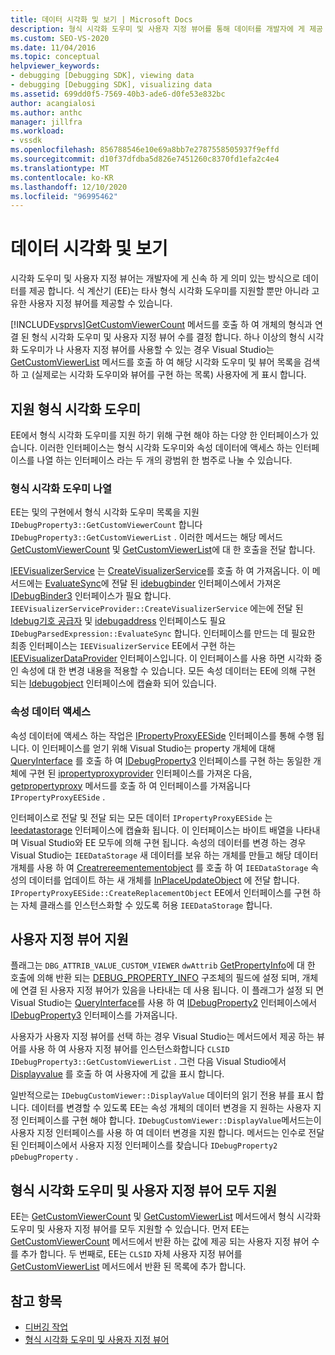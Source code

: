```yaml
---
title: 데이터 시각화 및 보기 | Microsoft Docs
description: 형식 시각화 도우미 및 사용자 지정 뷰어를 통해 데이터를 개발자에 게 제공 하는 방법을 알아봅니다. 식 계산기는 타사 형식 시각화 도우미를 지원 합니다.
ms.custom: SEO-VS-2020
ms.date: 11/04/2016
ms.topic: conceptual
helpviewer_keywords:
- debugging [Debugging SDK], viewing data
- debugging [Debugging SDK], visualizing data
ms.assetid: 699dd0f5-7569-40b3-ade6-d0fe53e832bc
author: acangialosi
ms.author: anthc
manager: jillfra
ms.workload:
- vssdk
ms.openlocfilehash: 856788546e10e69a8bb7e2787558505937f9effd
ms.sourcegitcommit: d10f37dfdba5d826e7451260c8370fd1efa2c4e4
ms.translationtype: MT
ms.contentlocale: ko-KR
ms.lasthandoff: 12/10/2020
ms.locfileid: "96995462"
---
```

# <a name="visualizing-and-viewing-data"></a>데이터 시각화 및 보기
시각화 도우미 및 사용자 지정 뷰어는 개발자에 게 신속 하 게 의미 있는 방식으로 데이터를 제공 합니다. 식 계산기 (EE)는 타사 형식 시각화 도우미를 지원할 뿐만 아니라 고유한 사용자 지정 뷰어를 제공할 수 있습니다.

 [!INCLUDE[vsprvs](../../code-quality/includes/vsprvs_md.md)][GetCustomViewerCount](../../extensibility/debugger/reference/idebugproperty3-getcustomviewercount.md) 메서드를 호출 하 여 개체의 형식과 연결 된 형식 시각화 도우미 및 사용자 지정 뷰어 수를 결정 합니다. 하나 이상의 형식 시각화 도우미가 나 사용자 지정 뷰어를 사용할 수 있는 경우 Visual Studio는 [GetCustomViewerList](../../extensibility/debugger/reference/idebugproperty3-getcustomviewerlist.md) 메서드를 호출 하 여 해당 시각화 도우미 및 뷰어 목록을 검색 하 고 (실제로는 시각화 도우미와 뷰어를 구현 하는 목록) 사용자에 게 표시 합니다.

## <a name="supporting-type-visualizers"></a>지원 형식 시각화 도우미
 EE에서 형식 시각화 도우미를 지원 하기 위해 구현 해야 하는 다양 한 인터페이스가 있습니다. 이러한 인터페이스는 형식 시각화 도우미와 속성 데이터에 액세스 하는 인터페이스를 나열 하는 인터페이스 라는 두 개의 광범위 한 범주로 나눌 수 있습니다.

### <a name="listing-type-visualizers"></a>형식 시각화 도우미 나열
 EE는 및의 구현에서 형식 시각화 도우미 목록을 지원 `IDebugProperty3::GetCustomViewerCount` 합니다 `IDebugProperty3::GetCustomViewerList` . 이러한 메서드는 해당 메서드 [GetCustomViewerCount](../../extensibility/debugger/reference/ieevisualizerservice-getcustomviewercount.md) 및 [GetCustomViewerList](../../extensibility/debugger/reference/ieevisualizerservice-getcustomviewerlist.md)에 대 한 호출을 전달 합니다.

 [IEEVisualizerService](../../extensibility/debugger/reference/ieevisualizerservice.md) 는 [CreateVisualizerService](../../extensibility/debugger/reference/ieevisualizerserviceprovider-createvisualizerservice.md)를 호출 하 여 가져옵니다. 이 메서드에는 [EvaluateSync](../../extensibility/debugger/reference/idebugparsedexpression-evaluatesync.md)에 전달 된 [idebugbinder](../../extensibility/debugger/reference/idebugbinder.md) 인터페이스에서 가져온 [IDebugBinder3](../../extensibility/debugger/reference/idebugbinder3.md) 인터페이스가 필요 합니다. `IEEVisualizerServiceProvider::CreateVisualizerService` 에는에 전달 된 [Idebug기호 공급자](../../extensibility/debugger/reference/idebugsymbolprovider.md) 및 [idebugaddress](../../extensibility/debugger/reference/idebugaddress.md) 인터페이스도 필요 `IDebugParsedExpression::EvaluateSync` 합니다. 인터페이스를 만드는 데 필요한 최종 인터페이스는 `IEEVisualizerService` EE에서 구현 하는 [IEEVisualizerDataProvider](../../extensibility/debugger/reference/ieevisualizerdataprovider.md) 인터페이스입니다. 이 인터페이스를 사용 하면 시각화 중인 속성에 대 한 변경 내용을 적용할 수 있습니다. 모든 속성 데이터는 EE에 의해 구현 되는 [Idebugobject](../../extensibility/debugger/reference/idebugobject.md) 인터페이스에 캡슐화 되어 있습니다.

### <a name="accessing-property-data"></a>속성 데이터 액세스
 속성 데이터에 액세스 하는 작업은 [IPropertyProxyEESide](../../extensibility/debugger/reference/ipropertyproxyeeside.md) 인터페이스를 통해 수행 됩니다. 이 인터페이스를 얻기 위해 Visual Studio는 property 개체에 대해 [QueryInterface](/cpp/atl/queryinterface) 를 호출 하 여 [IDebugProperty3](../../extensibility/debugger/reference/idebugproperty3.md) 인터페이스를 구현 하는 동일한 개체에 구현 된 [ipropertyproxyprovider](../../extensibility/debugger/reference/ipropertyproxyprovider.md) 인터페이스를 가져온 다음, [getpropertyproxy](../../extensibility/debugger/reference/ipropertyproxyprovider-getpropertyproxy.md) 메서드를 호출 하 여 인터페이스를 가져옵니다 `IPropertyProxyEESide` .

 인터페이스로 전달 및 전달 되는 모든 데이터 `IPropertyProxyEESide` 는 [Ieedatastorage](../../extensibility/debugger/reference/ieedatastorage.md) 인터페이스에 캡슐화 됩니다. 이 인터페이스는 바이트 배열을 나타내며 Visual Studio와 EE 모두에 의해 구현 됩니다. 속성의 데이터를 변경 하는 경우 Visual Studio는 `IEEDataStorage` 새 데이터를 보유 하는 개체를 만들고 해당 데이터 개체를 사용 하 여 [Creatrereementementobject](../../extensibility/debugger/reference/ipropertyproxyeeside-createreplacementobject.md) 를 호출 하 여 `IEEDataStorage` 속성의 데이터를 업데이트 하는 새 개체를 [InPlaceUpdateObject](../../extensibility/debugger/reference/ipropertyproxyeeside-inplaceupdateobject.md) 에 전달 합니다. `IPropertyProxyEESide::CreateReplacementObject` EE에서 인터페이스를 구현 하는 자체 클래스를 인스턴스화할 수 있도록 허용 `IEEDataStorage` 합니다.

## <a name="supporting-custom-viewers"></a>사용자 지정 뷰어 지원
 플래그는 `DBG_ATTRIB_VALUE_CUSTOM_VIEWER` `dwAttrib` [GetPropertyInfo](../../extensibility/debugger/reference/idebugproperty2-getpropertyinfo.md)에 대 한 호출에 의해 반환 되는 [DEBUG_PROPERTY_INFO](../../extensibility/debugger/reference/debug-property-info.md) 구조체의 필드에 설정 되며, 개체에 연결 된 사용자 지정 뷰어가 있음을 나타내는 데 사용 됩니다. 이 플래그가 설정 되 면 Visual Studio는 [QueryInterface](/cpp/atl/queryinterface)를 사용 하 여 [IDebugProperty2](../../extensibility/debugger/reference/idebugproperty2.md) 인터페이스에서 [IDebugProperty3](../../extensibility/debugger/reference/idebugproperty3.md) 인터페이스를 가져옵니다.

 사용자가 사용자 지정 뷰어를 선택 하는 경우 Visual Studio는 메서드에서 제공 하는 뷰어를 사용 하 여 사용자 지정 뷰어를 인스턴스화합니다 `CLSID` `IDebugProperty3::GetCustomViewerList` . 그런 다음 Visual Studio에서 [Displayvalue](../../extensibility/debugger/reference/idebugcustomviewer-displayvalue.md) 를 호출 하 여 사용자에 게 값을 표시 합니다.

 일반적으로는 `IDebugCustomViewer::DisplayValue` 데이터의 읽기 전용 뷰를 표시 합니다. 데이터를 변경할 수 있도록 EE는 속성 개체의 데이터 변경을 지 원하는 사용자 지정 인터페이스를 구현 해야 합니다. `IDebugCustomViewer::DisplayValue`메서드는이 사용자 지정 인터페이스를 사용 하 여 데이터 변경을 지원 합니다. 메서드는 인수로 전달 된 인터페이스에서 사용자 지정 인터페이스를 찾습니다 `IDebugProperty2` `pDebugProperty` .

## <a name="supporting-both-type-visualizers-and-custom-viewers"></a>형식 시각화 도우미 및 사용자 지정 뷰어 모두 지원
 EE는 [GetCustomViewerCount](../../extensibility/debugger/reference/idebugproperty3-getcustomviewercount.md) 및 [GetCustomViewerList](../../extensibility/debugger/reference/idebugproperty3-getcustomviewerlist.md) 메서드에서 형식 시각화 도우미 및 사용자 지정 뷰어를 모두 지원할 수 있습니다. 먼저 EE는 [GetCustomViewerCount](../../extensibility/debugger/reference/ieevisualizerservice-getcustomviewercount.md) 메서드에서 반환 하는 값에 제공 되는 사용자 지정 뷰어 수를 추가 합니다. 두 번째로, EE는 `CLSID` 자체 사용자 지정 뷰어를 [GetCustomViewerList](../../extensibility/debugger/reference/ieevisualizerservice-getcustomviewerlist.md) 메서드에서 반환 된 목록에 추가 합니다.

## <a name="see-also"></a>참고 항목
- [디버깅 작업](../../extensibility/debugger/debugging-tasks.md)
- [형식 시각화 도우미 및 사용자 지정 뷰어](../../extensibility/debugger/type-visualizer-and-custom-viewer.md)
